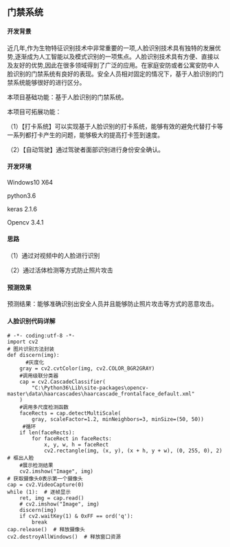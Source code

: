 ## 门禁系统

#### 开发背景

近几年,作为生物特征识别技术中非常重要的一项,人脸识别技术具有独特的发展优势,逐渐成为人工智能以及模式识别的一项焦点。人脸识别技术具有方便、直接以及友好的优势,因此在很多领域得到了广泛的应用。在家庭安防或者公寓安防中人脸识别的门禁系统有良好的表现。安全人员相对固定的情况下，基于人脸识别的门禁系统能够很好的进行区分。

本项目基础功能：基于人脸识别的门禁系统。

本项目可拓展功能：

（1）【打卡系统】可以实现基于人脸识别的打卡系统，能够有效的避免代替打卡等一系列都打卡产生的问题，能够极大的提高打卡签到速度。

（2）【自动驾驶】通过驾驶者面部识别进行身份安全确认。

#### 开发环境

Windows10 X64

python3.6

keras 2.1.6

Opencv 3.4.1

#### 思路

（1）通过对视频中的人脸进行识别

（2）通过活体检测等方式防止照片攻击

#### 预测效果

预测结果：能够准确识别出安全人员并且能够防止照片攻击等方式的恶意攻击。

#### 人脸识别代码详解

```
# -*- coding:utf-8 -*-
import cv2
# 图片识别方法封装
def discern(img):
	  #灰度化
    gray = cv2.cvtColor(img, cv2.COLOR_BGR2GRAY)
    #调用级联分类器
    cap = cv2.CascadeClassifier(
        "C:\Python36\Lib\site-packages\opencv-master\data\haarcascades\haarcascade_frontalface_default.xml"
    )
    #调用多尺度检测函数
    faceRects = cap.detectMultiScale(
        gray, scaleFactor=1.2, minNeighbors=3, minSize=(50, 50))
     #循环
    if len(faceRects):
        for faceRect in faceRects:
            x, y, w, h = faceRect
            cv2.rectangle(img, (x, y), (x + h, y + w), (0, 255, 0), 2)  # 框出人脸
    #展示检测结果
    cv2.imshow("Image", img)
# 获取摄像头0表示第一个摄像头
cap = cv2.VideoCapture(0)
while (1):  # 逐帧显示
    ret, img = cap.read()
    # cv2.imshow("Image", img)
    discern(img)
    if cv2.waitKey(1) & 0xFF == ord('q'):
        break
cap.release()  # 释放摄像头
cv2.destroyAllWindows()  # 释放窗口资源

```
